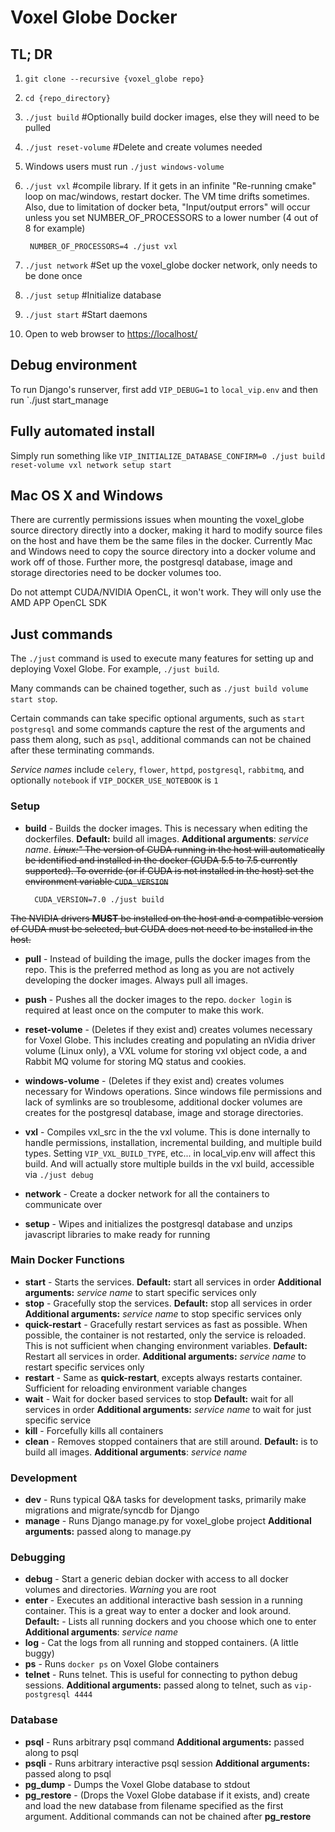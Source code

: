 # Voxel Globe Docker #

## TL; DR ##

1. `git clone --recursive {voxel_globe repo}`
2. `cd {repo_directory}`
3. `./just build` #Optionally build docker images, else they will need to be pulled
4. `./just reset-volume` #Delete and create volumes needed
4. Windows users must run `./just windows-volume`
5. `./just vxl` #compile library. If it gets in an infinite "Re-running cmake" loop on mac/windows, restart docker. The VM time drifts sometimes. Also, due to limitation of docker beta, "Input/output errors" will occur unless you set NUMBER_OF_PROCESSORS to a lower number (4 out of 8 for example)

        NUMBER_OF_PROCESSORS=4 ./just vxl 

6. `./just network` #Set up the voxel_globe docker network, only needs to be done once
7. `./just setup` #Initialize database
8. `./just start` #Start daemons
9. Open to web browser to [https://localhost/](https://localhost/)

## Debug environment ##

To run Django's runserver, first add `VIP_DEBUG=1` to `local_vip.env` and then
run `./just start_manage 

## Fully automated install ##

Simply run something like 
`VIP_INITIALIZE_DATABASE_CONFIRM=0 ./just build reset-volume vxl network setup start`

## Mac OS X and Windows ##

There are currently permissions issues when mounting the voxel_globe source
directory directly into a docker, making it hard to modify source files on the
host and have them be the same files in the docker. Currently Mac and Windows
need to copy the source directory into a docker volume and work off of those.
Further more, the postgresql database, image and storage directories need to be
docker volumes too.

Do not attempt CUDA/NVIDIA OpenCL, it won't work. They will only use the AMD 
APP OpenCL SDK

## Just commands ##

The `./just` command is used to execute many features for setting up and 
deploying Voxel Globe. For example, `./just build`. 

Many commands can be chained together, such as `./just build volume start stop`. 

Certain commands can take specific optional arguments, such as `start postgresql`
and some commands capture the rest of the arguments and pass them along, such as
`psql`, additional commands can not be chained after these terminating commands.

*Service names* include `celery`, `flower`, `httpd`, `postgresql`, `rabbitmq`, and
optionally `notebook` if `VIP_DOCKER_USE_NOTEBOOK` is `1`

### Setup ###

- **build** - Builds the docker images. This is necessary when editing the dockerfiles. 
**Default:** build all images. 
**Additional arguments**: *service name*. 
~~*Linux:"* The version of CUDA running in the host will automatically be identified and 
installed in the docker (CUDA 5.5 to 7.5 currently supported). To override (or
if CUDA is not installed in the host) set the environment variable `CUDA_VERSION`~~

        CUDA_VERSION=7.0 ./just build
~~The NVIDIA drivers **MUST** be installed on the host and a compatible version 
of CUDA must be selected, but CUDA does not need to be installed in the host.~~

- **pull** - Instead of building the image, pulls the docker images from the repo.
This is the preferred method as long as you are not actively developing the 
docker images. Always pull all images.
- **push** - Pushes all the docker images to the repo. `docker login` is required
at least once on the computer to make this work.

- **reset-volume** - (Deletes if they exist and) creates volumes necessary for Voxel Globe. This includes creating and populating an nVidia driver volume (Linux only), a VXL volume for storing vxl object code, a and Rabbit MQ volume for storing MQ status and cookies. 
- **windows-volume** - (Deletes if they exist and) creates volumes necessary for Windows operations. Since windows file permissions and lack of symlinks are so troublesome, additional docker volumes are creates for the postgresql database, image and storage directories.

- **vxl** - Compiles vxl_src in the the vxl volume. This is done internally to
handle permissions, installation, incremental building, and multiple build types.
Setting `VIP_VXL_BUILD_TYPE`, etc... in local_vip.env will affect this build. And
will actually store multiple builds in the vxl build, accessible via `./just debug`
- **network** - Create a docker network for all the containers to communicate over
- **setup** - Wipes and initializes the postgresql database and unzips javascript
libraries to make ready for running

### Main Docker Functions ###

- **start** - Starts the services. 
**Default:** start all services in order
**Additional arguments:** *service name* to start specific services only
- **stop** - Gracefully stop the services.
**Default:** stop all services in order
**Additional arguments:** *service name* to stop specific services only
- **quick-restart** - Gracefully restart services as fast as possible. When possible,
the container is not restarted, only the service is reloaded. This is not 
sufficient when changing environment variables. 
**Default:** Restart all services in order. 
**Additional arguments:** *service name* to restart specific services only
- **restart** - Same as **quick-restart**, excepts always restarts container. 
Sufficient for reloading environment variable changes
- **wait** - Wait for docker based services to stop
**Default:** wait for all services in order
**Additional arguments:** *service name* to wait for just specific service
- **kill** - Forcefully kills all containers
- **clean** - Removes stopped containers that are still around.
**Default:** is to build all images. 
**Additional arguments**: *service name*

### Development ###

- **dev** - Runs typical Q&A tasks for development tasks, primarily make
migrations and migrate/syncdb for Django
- **manage** - Runs Django manage.py for voxel_globe project
**Additional arguments:** passed along to manage.py


### Debugging ###
- **debug** - Start a generic debian docker with access to all docker volumes
and directories. *Warning* you are root
- **enter** - Executes an additional interactive bash session in a running container.
This is a great way to enter a docker and look around.
**Default:** - Lists all running dockers and you choose which one to enter
**Additional arguments**: *service name*
- **log** - Cat the logs from all running and stopped containers. (A little buggy)
- **ps** - Runs `docker ps` on Voxel Globe containers
- **telnet** - Runs telnet. This is useful for connecting to python debug sessions.
**Additional arguments:** passed along to telnet, such as `vip-postgresql 4444`

### Database ###

- **psql** - Runs arbitrary psql command
**Additional arguments:** passed along to psql
- **psqli** - Runs arbitrary interactive psql session
**Additional arguments:** passed along to psql
- **pg_dump** - Dumps the Voxel Globe database to stdout
- **pg_restore** - (Drops the Voxel Globe database if it exists, and) create and 
load the new database from filename specified as the first argument. Additional 
commands can not be chained after **pg_restore**
